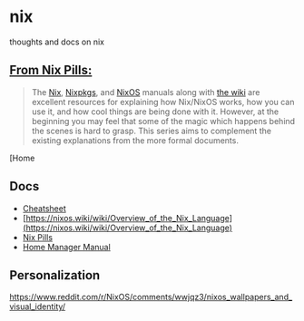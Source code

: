 # nix
thoughts and docs on nix

## [From Nix Pills:](https://nixos.org/guides/nix-pills/why-you-should-give-it-a-try.html#idm140737320792256)
>The [Nix](https://nixos.org/manual/nix), [Nixpkgs](https://nixos.org/manual/nixpkgs/), and [NixOS](https://nixos.org/manual/nixos/) manuals along with [the wiki](https://nixos.wiki/) are excellent resources for explaining how Nix/NixOS works, how you can use it, and how cool things are being done with it. However, at the beginning you may feel that some of the magic which happens behind the scenes is hard to grasp.
This series aims to complement the existing explanations from the more formal documents.

[Home 

## Docs
- [Cheatsheet](https://nixos.wiki/wiki/Cheatsheet)
- [https://nixos.wiki/wiki/Overview_of_the_Nix_Language](https://nixos.wiki/wiki/Overview_of_the_Nix_Language)
- [Nix Pills](https://nixos.org/guides/nix-pills/)
- [Home Manager Manual](https://nix-community.github.io/home-manager/)

## Personalization
https://www.reddit.com/r/NixOS/comments/wwjqz3/nixos_wallpapers_and_visual_identity/
